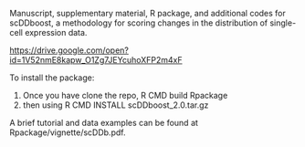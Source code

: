 
Manuscript, supplementary material, R package, and additional codes for scDDboost,
a methodology for scoring changes in the distribution of single-cell expression data.

https://drive.google.com/open?id=1V52nmE8kapw_O1Zg7JEYcuhoXFP2m4xF


To install the package:
1. Once you have clone the repo, R CMD build Rpackage 
2. then using R CMD INSTALL scDDboost_2.0.tar.gz

A brief tutorial and data examples can be found at Rpackage/vignette/scDDb.pdf. 
